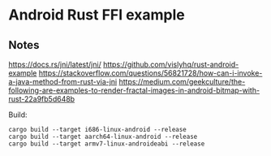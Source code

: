 # Android Rust FFI example

## Notes

https://docs.rs/jni/latest/jni/
https://github.com/vislyhq/rust-android-example
https://stackoverflow.com/questions/56821728/how-can-i-invoke-a-java-method-from-rust-via-jni
https://medium.com/geekculture/the-following-are-examples-to-render-fractal-images-in-android-bitmap-with-rust-22a9fb5d648b

Build: 

```
cargo build --target i686-linux-android --release
cargo build --target aarch64-linux-android --release
cargo build --target armv7-linux-androideabi --release
```